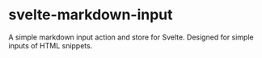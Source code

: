 # svelte-markdown-input

A simple markdown input action and store for Svelte. Designed for simple inputs of HTML snippets.
